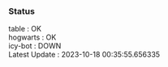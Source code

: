 ### Status


table : OK  
hogwarts : OK  
icy-bot : DOWN  
Latest Update : 2023-10-18 00:35:55.656335

